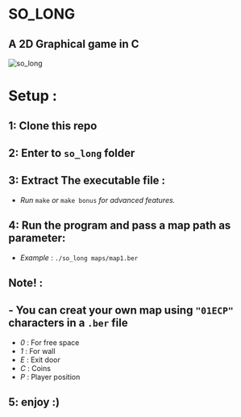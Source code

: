 # SO_LONG
## A 2D Graphical game in C

![so_long](https://media.giphy.com/media/v1.Y2lkPTc5MGI3NjExcnI1anNlY3N1eDBrdXE2aDNreTBocnpubmY0MzJkbjhtZ3Q4bWh4YSZlcD12MV9pbnRlcm5hbF9naWZfYnlfaWQmY3Q9Zw/PpmGH52Wtm1rDjg0Pn/source.gif)

# Setup :
## 1: Clone this repo
## 2: Enter to `so_long` folder
## 3: Extract The executable file :
  - *Run* `make` *or* `make bonus` *for advanced features.*
## 4: Run the program and pass a map path as parameter:
  - *Example* : `./so_long maps/map1.ber`
## Note! :
##  - You can creat your own map using `"01ECP"` characters in a `.ber` file
  - *0* : For free space
  - *1* : For wall
  - *E* : Exit door
  - *C* : Coins
  - *P* : Player position
## 5: enjoy :)

